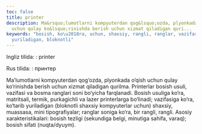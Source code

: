 ```yaml
---
toc: false
title: printer
description: Ma&rsquo;lumotlarni kompyuterdan qog&lsquo;ozda, plyonkada o&lsquo;qish
  uchun qulay ko&lsquo;rinishda berish uchun xizmat qiladigan quri...
keywords: "bosish, ko\u2018ra, uchun, shaxsiy, rangli, ranglar, vazifasiga, ko\u2018tarib,
  yuriladigan, bloknotli"
---
```


Ingliz tilida:
:   printer

Rus tilida:
:   принтер

Ma’lumotlarni kompyuterdan qog‘ozda, plyonkada o‘qish uchun qulay ko‘rinishda berish uchun xizmat qiladigan qurilma. Printerlar bosish usuli, vazifasi va bosma ranglari soni bo‘yicha farqlanadi. Bosish usuliga ko‘ra, matritsali, termik, purkagichli va lazer printerlarga bo‘linadi; vazifasiga ko‘ra, ko‘tarib yuriladigan (bloknotli shaxsiy kompyuterlar uchun) shaxsiy, muassasa, mini tipografiyalar; ranglar soniga ko‘ra, bir rangli, rangli. Asosiy xarakteristikalari: bosish tezligi (sekundiga belgi, minutiga sahifa, varaq); bosish sifati (nuqta/dyuym).